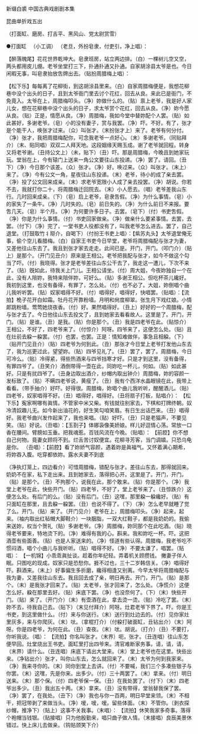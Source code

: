 <!-- { "loadSidebar": true } -->
新缀白裘 中国古典戏剧剧本集

昆曲单折戏五出

（打面缸、磨房、打吉平、黑风山、党太尉赏雪）

●打面缸 　（小工调）
（老旦，外扮皂隶，付吏引，净上唱）：

【醉落魄尾】花花世界乾坤大。皂隶班房，站立两边排。（白）一棵树儿空又空，两头都用皮儿绷。老爷坐堂打三下，扑通扑通又扑通。自家胡涂县太爷是也。今日闲暇无事，叫皂隶抬放吿牌出去。（贴扮周腊梅上唱）：

【松下乐】每每离了花柳街，到这胡涂县里来。（白）自家周腊梅便是，我想花柳巷中没个出头的日子，且到太爷衙门里去讨个花红，回去从良。来此已是衙门，不免竟入。太爷在上，周腊梅叩头。（净）妳做什么的。（贴）禀上老爷，我是好人家儿女，想在花柳巷中没个出头的日子，求太爷赏个花红，回去从良。（净）妳今愿从良。（贴）正是，情愿从良。（净）周腊梅，我如今堂中替妳配个人罢。（贴）如此甚好，多谢老爷。（皂）小的没有妻子，赏与我罢。（净）吓。不好。有了，张才是个能干人，唤张才过来。（众）叫张才。（末扮张才上）来了。老爷有何分付。（净）张才，我把周腊梅配你，可念我老爷一点好心。（末）多谢老爷。（同贴拜介）（末、贴同唱）双双二人拜天地。这段姻缘天赐玉成。谢了老爷就回程。转身又将老爷谢。（丑持公文上）（末，贴下）（丑）吓。那是周腊梅，今晚且到她家玩玩。堂翁在上，今有辕门上送来一角公文要往山东投递。（净）罢了。请回。（丑下）（净）今日那个该差。（众）张才。（净）好。唤过来。（众）叫张才。（末上）来了。（净）今有公文一角，星夜往山东投递。（末）老爷，待小的成了亲去罢。（净）投了公文回来成亲。（末）求老爷宽限小人成了亲去投罢。（净）胡说。你若不去，我就打你二十，将周腊梅迁回院去。（末）小人愿去。（唱）老爷差我山东行。几时回来成亲。（下）（皂）启上老爷，皂隶吿假。（净）为什么事情。（皂）小的家失了一条牛。（净）几时失的。（皂）前日失的。（净）为什么前日不来报。要吿几天。（皂）半个月。（净）为何要许多日子。去罢。（皂下）（付）书吏吿假。（净）你是为什么事情。（付）书吏回家做亲。（净）做亲什么要紧事情。去罢，去罢。（付下）（净）完了，一堂书吏人役都没有了，叫我老爷怎么进去。罢了，自己退堂。（打鼓取竹丬搿介，自喝下）（付扮王书吏上唱）：【紫苏丸头】太爷退堂俺无事，偷个空儿看腊梅。（白）自家王书吏今日早堂，老爷将周腊梅配与张才为妻，又差他往山东去了。我且到张才家去走走。此间已是。开门，开门。（叩门介）（贴上）是那个。（开门见丑介）原来是王相公。老爷把我配与张才，如今不做这个勾当了吓。（付）我晓得。张才是老爷差往山东公干去了，我走这一遭儿，下次不来了。（贴）旣如此，待我关上门儿。王相公请坐。（付）周大姐，今夜妳独自一个在此，没有人陪妳，我特来陪伴妳，可好么。（贴）多谢王相公。但吃杯茶儿纔好。我初到这里，也没有备得，有罪了，怎么处。（付）也不必了。大姐，妳倒唱个曲儿我听听罢。（贴）奴家唱得不好。（付）唱得好，唱得好，快唱罢。（贴唱）：【流拍】桅子花开白如霜。牡丹花开靠粉墙。月明和尙度柳翠。张生月下戏红娘。小情郞跳粉墙。莺莺她烧夜香。（付）好。果然唱得好。（丑上）好好的一个周腊梅，配与张才去了。今日他往山东去投文了，且到她家去看看故人。这里是了。开门，开门。（贴）是谁。（丑）是我。（贴）你是那个。（丑）我是四老爷在此。（贴惊介）王相公，不好了，四老爷来了。（付惊介）阿呀。四爷来了，这便怎么处。（贴）且在灶前去躱一躱罢。（付）也罢，也罢。正是：情知难做伴，事急且相躱。（下）（贴开门见丑介）（贴）四老爷为何到此。（丑）那张才今日堂上老爷打发他山东去了，我为巡更过此，望望妳。（贴）四爷见礼了。（丑）罢了，罢了。周腊梅，今日可冷么。（贴）冷得紧，得些热酒来与四爷挡寒才好。只是才到这里，没有备得，有罪四爷了。（丑笑介）酒倒带得一壶在此，同妳吃一杯儿，何如。（贴）如此甚好。只是有扰四爷了。（丑身边取出酒介，纱帽内取出钟介）周腊梅，妳的容颜一发标致了。（贴）不瞒四老爷说，黄瘦了。（丑）我有个西洋水晶眼镜在此，我带上看看。（带手抽介）好吓。好得很。周腊梅，妳唱个曲儿我听听，醒醒酒儿。（贴）四老爷，奴家唱得不好。（丑）唱得好，唱得好。（丑将扇子打板，贴唱介）：
【松下乐】寃家啊哪有眞情。不管家中米又柴。有钱就往别家去，下棋和打牌终朝。奴冷清奴趣儿无。如今新出油花的，好生笑勾咱笑眉。有日生出话巴来。（丑）唱得好。我老爷曲兴发作起来了，我也来唱。（贴）好吓。（丑）只是老猫声，不要见笑。（贴）好说。（丑唱）：【玉剳子】体娜袅像美娇娘。样儿好逗情心荡。常放一口香在腰间。臂膀如玉垂。把我魂惹。百钱风流在今晚。（贴唱）：
【前腔】你不想自己何物。竟妻女顾将不到。烂舌苦讨奴便宜。花柳寻芳客，当门调嬉。只恐乌龟是你。 （丑唱）：【前腔】看了妳娇气容颜，遇着妳是眞福气。又怀着满心期希，将妳吞入腹。吃穿都依妳。露水夫妻不到底

（净执灯笼上，四边看介）可惜周腊梅，错配与张才。差往山东去，那得就回来。奶奶不在家，私下走出来。且到她家去，落得把心开。这里是了。开门，开门。（贴）是那个。（丑）不拘那个，说我在此，那个敢来。（贴）你是那个。（净）我堂上老爷在此，快些开门。（贴）四老爷，不好了，堂上老爷来了。（丑惊跌介）这便怎么处。有后门的么。（贴）没有后门。（丑）这嘿，那里躱一躱纔好。（贴）有只面缸在那里，且去躱一躱罢。（丑）也说不得了。（下）（净）怎么老早就睡了觉了么。开门。（贴）来了。（开门见介）老爷在上，周腊梅叩头。（净）起来，起来。（袖内取出红毡帽大脚鞋介）一块胭脂，一双大红鞋子，都是我奶奶的。我偷来送妳，权当个贺礼（贴）多谢老爷。（净）周腊梅，妳同那个在此吃酒。（贴）晓得老爷要来，特地烫下的。（净）难得有我的心。斟来。我和妳吃一杯。吓。这把酒壶有些面善。（贴）也是人家送来的。（净）怪道有些认得。周腊梅，我老爷吃不惯闷酒，唱个小曲儿与我听听。（贴）唱得不好。（净）不要太谦了，唱罢。（贴唱）：
【一机锦】小乖乖眞扯谈。趁着你年纪轻。弄着机关顾攒钱。 撇妻子伴人眠。只图吃的现成。奴家只是恐愁你。捱不过也，三十二岁韩信关。（净）唱得好吓。斟酒来。（末上）好事偏生多折磨，纔得相逢又别离。今早太爷将周腊梅配与我为妻，又差我往山东去。我且回去成了亲，明日再去。开门，开门。（贴）是那个。（末）是我张才回来了。（贴）太老爷，张才回来了，怎么处。（净慌介）这便怎么好。躱在那里去好。（贴）床底下罢。（净）也没奈何了。（下）（末）快些开门。（贴）来了。（开门介）（末）有壶酒在此，拿去烫一烫。（贴）冷吃了罢。（末）妳不去，待我自己去。（贴下）（末见付拜介）阿呀。灶君老爷下界了。吓。你是王书吏，到这里做什么。（付）来与你送行。（末）送行到灶边去的。（付）见你家灶里灰多，来与你爬灰。（末）呔。（拿棍打介）（付躱打破面缸，丑钻出介）（末）阿呀。你是四老爷，为何在此。（丑）查夜。（末）呔。胡说。（打介）（丑）不要打，你听我说。（唱）：
【流拍】你名叫张才。（末界）呃，张才。（丑连唱）往山东怎便早回。灶堂烧出王书吏。面缸里打出四爷来。清官难断家务事。请，请，请，（末界）请什么。（丑连唱）床底下请出大堂来。（末）堂上老爷也在这里。快些出来。（净钻出介）张才，叫你山东去，怎么就回来了。（末）太爷为何到我家来。（净）我来寻你的。（末）同你到堂上去讲。（付）不要喊，我们三个多凑些银子与你罢。（末）这嘿，先是你来。出多少。（付）三十两罢了。（末）拿来。（付）明日送来。（末）那个保。（付）四老爷保一保。（丑）在我处罢了。（付下）（末）四老爷出多少。（丑）我出五十两。（末）拿来。（丑）没有带得，堂翁替我保了罢。（净）罢了，在我处。（丑下）（净）我也与你一百两，明日早堂来领。（末）不相干，把冠带剥了来做当头。（净）嗳，嗳，嗳。留些体面。（末）不管你。（剥衣探纱帽，推净下）（贴上）这事不关我事。（末唱）：
【流拍】休笑我家多奇事。落得个袍帽当钱银。（贴接唱）只为他殷勤来，唱只曲子做人情。（末接唱）良辰美景休错过。快上床儿去做亲。（钩贴颈笑下介）


